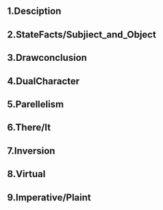 ## 1.Desciption

## 2.StateFacts/Subjiect_and_Object

## 3.Drawconclusion

## 4.DualCharacter

## 5.Parellelism

## 6.There/It

## 7.Inversion

## 8.Virtual

## 9.Imperative/Plaint